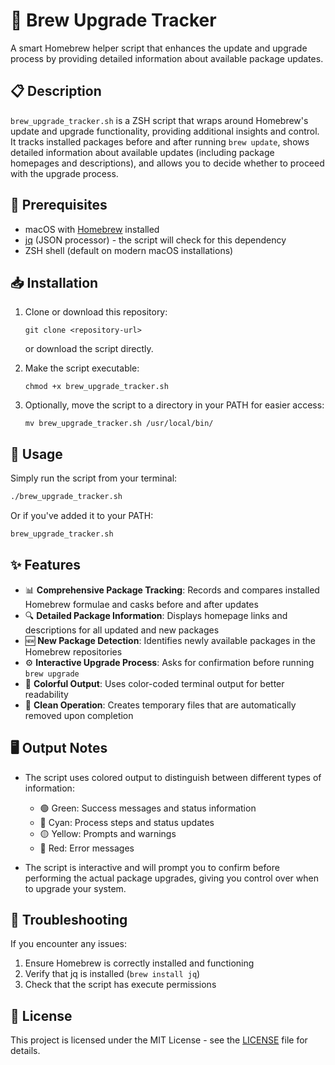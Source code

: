 # 🍺 Brew Upgrade Tracker

A smart Homebrew helper script that enhances the update and upgrade process by providing detailed information about available package updates.

## 📋 Description

`brew_upgrade_tracker.sh` is a ZSH script that wraps around Homebrew's update and upgrade functionality, providing additional insights and control. It tracks installed packages before and after running `brew update`, shows detailed information about available updates (including package homepages and descriptions), and allows you to decide whether to proceed with the upgrade process.

## 🔧 Prerequisites

- macOS with [Homebrew](https://brew.sh/) installed
- [jq](https://stedolan.github.io/jq/) (JSON processor) - the script will check for this dependency
- ZSH shell (default on modern macOS installations)

## 📥 Installation

1. Clone or download this repository:
   ```
   git clone <repository-url>
   ```
   or download the script directly.

2. Make the script executable:
   ```
   chmod +x brew_upgrade_tracker.sh
   ```

3. Optionally, move the script to a directory in your PATH for easier access:
   ```
   mv brew_upgrade_tracker.sh /usr/local/bin/
   ```

## 🚀 Usage

Simply run the script from your terminal:

```bash
./brew_upgrade_tracker.sh
```

Or if you've added it to your PATH:

```bash
brew_upgrade_tracker.sh
```

## ✨ Features

- 📊 **Comprehensive Package Tracking**: Records and compares installed Homebrew formulae and casks before and after updates
- 🔍 **Detailed Package Information**: Displays homepage links and descriptions for all updated and new packages
- 🆕 **New Package Detection**: Identifies newly available packages in the Homebrew repositories
- ⚙️ **Interactive Upgrade Process**: Asks for confirmation before running `brew upgrade`
- 🎨 **Colorful Output**: Uses color-coded terminal output for better readability
- 🧹 **Clean Operation**: Creates temporary files that are automatically removed upon completion

## 🖥️ Output Notes

- The script uses colored output to distinguish between different types of information:
  - 🟢 Green: Success messages and status information
  - 🔵 Cyan: Process steps and status updates
  - 🟡 Yellow: Prompts and warnings
  - 🔴 Red: Error messages

- The script is interactive and will prompt you to confirm before performing the actual package upgrades, giving you control over when to upgrade your system.

## 🛑 Troubleshooting

If you encounter any issues:

1. Ensure Homebrew is correctly installed and functioning
2. Verify that jq is installed (`brew install jq`)
3. Check that the script has execute permissions

## 📄 License

This project is licensed under the MIT License - see the [LICENSE](LICENSE) file for details.

